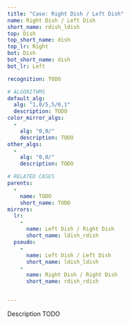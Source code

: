 ```yaml
---
title: "Case: Right Dish / Left Dish"
name: Right Dish / Left Dish
short_name: rdish_ldish
top: Dish
top_short_name: dish
top_lr: Right
bot: Dish
bot_short_name: dish
bot_lr: Left

recognition: TODO

# ALGORITHMS
default_alg:
  alg: "1,0/5,5/0,1"
  description: TODO
color_mirror_algs:
  -
    alg: "0,0/"
    description: TODO
other_algs:
  -
    alg: "0,0/"
    description: TODO

# RELATED CASES
parents:
  -
    name: TODO
    short_name: TODO
mirrors:
  lr:
    -
      name: Left Dish / Right Dish
      short_name: ldish_rdish
  pseudo:
    -
      name: Left Dish / Left Dish
      short_name: ldish_ldish
    -
      name: Right Dish / Right Dish
      short_name: rdish_rdish


---
```


Description TODO

